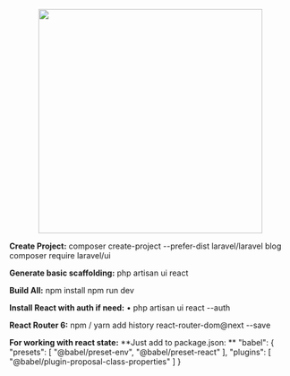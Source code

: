 <p align="center"><a href="https://laravel.com" target="_blank"><img src="https://raw.githubusercontent.com/laravel/art/master/logo-lockup/5%20SVG/2%20CMYK/1%20Full%20Color/laravel-logolockup-cmyk-red.svg" width="400"></a></p>

**Create Project:**
composer create-project --prefer-dist laravel/laravel blog
composer require laravel/ui

**Generate basic scaffolding:**
php artisan ui react

**Build All:**
npm install
npm run dev

**Install React with auth if need:**
•	php artisan ui react --auth

**React Router 6:**
npm / yarn add history react-router-dom@next --save


**For working with react state:**
**Just add to package.json:
**
"babel": {
        "presets": [
            "@babel/preset-env",
            "@babel/preset-react"
        ],
        "plugins": [
            "@babel/plugin-proposal-class-properties"
        ]
    }

